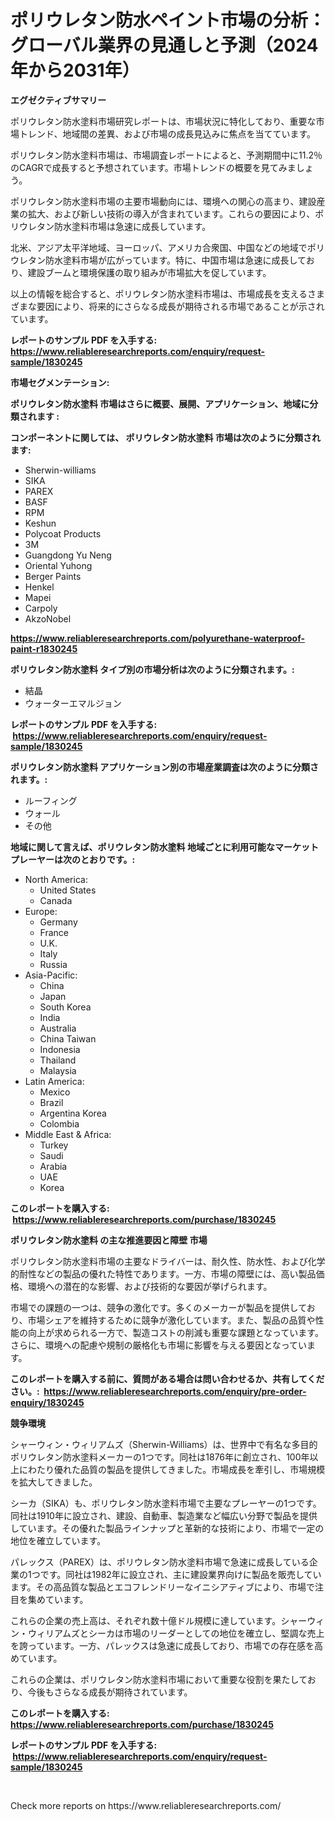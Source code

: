 <p><h1>ポリウレタン防水ペイント市場の分析：グローバル業界の見通しと予測（2024年から2031年）</h1></p><p><strong>エグゼクティブサマリー</strong></p>
<p><p>ポリウレタン防水塗料市場研究レポートは、市場状況に特化しており、重要な市場トレンド、地域間の差異、および市場の成長見込みに焦点を当てています。</p><p>ポリウレタン防水塗料市場は、市場調査レポートによると、予測期間中に11.2％のCAGRで成長すると予想されています。市場トレンドの概要を見てみましょう。</p><p>ポリウレタン防水塗料市場の主要市場動向には、環境への関心の高まり、建設産業の拡大、および新しい技術の導入が含まれています。これらの要因により、ポリウレタン防水塗料市場は急速に成長しています。</p><p>北米、アジア太平洋地域、ヨーロッパ、アメリカ合衆国、中国などの地域でポリウレタン防水塗料市場が広がっています。特に、中国市場は急速に成長しており、建設ブームと環境保護の取り組みが市場拡大を促しています。</p><p>以上の情報を総合すると、ポリウレタン防水塗料市場は、市場成長を支えるさまざまな要因により、将来的にさらなる成長が期待される市場であることが示されています。</p></p>
<p><strong>レポートのサンプル PDF を入手する: <a href="https://www.reliableresearchreports.com/enquiry/request-sample/1830245">https://www.reliableresearchreports.com/enquiry/request-sample/1830245</a></strong></p>
<p><strong>市場セグメンテーション:</strong></p>
<p><strong> ポリウレタン防水塗料 市場はさらに概要、展開、アプリケーション、地域に分類されます :</strong></p>
<p><strong>コンポーネントに関しては、 ポリウレタン防水塗料 市場は次のように分類されます: &nbsp;</strong></p>
<p><ul><li>Sherwin-williams</li><li>SIKA</li><li>PAREX</li><li>BASF</li><li>RPM</li><li>Keshun</li><li>Polycoat Products</li><li>3M</li><li>Guangdong Yu Neng</li><li>Oriental Yuhong</li><li>Berger Paints</li><li>Henkel</li><li>Mapei</li><li>Carpoly</li><li>AkzoNobel</li></ul></p>
<p><strong><a href="https://www.reliableresearchreports.com/polyurethane-waterproof-paint-r1830245">https://www.reliableresearchreports.com/polyurethane-waterproof-paint-r1830245</a></strong></p>
<p><strong> ポリウレタン防水塗料 タイプ別の市場分析は次のように分類されます。:</strong></p>
<p><ul><li>結晶</li><li>ウォーターエマルジョン</li></ul></p>
<p><strong>レポートのサンプル PDF を入手する: &nbsp;<a href="https://www.reliableresearchreports.com/enquiry/request-sample/1830245">https://www.reliableresearchreports.com/enquiry/request-sample/1830245</a></strong></p>
<p><strong> ポリウレタン防水塗料 アプリケーション別の市場産業調査は次のように分類されます。:</strong></p>
<p><ul><li>ルーフィング</li><li>ウォール</li><li>その他</li></ul></p>
<p><strong>地域に関して言えば、ポリウレタン防水塗料 地域ごとに利用可能なマーケットプレーヤーは次のとおりです。:</strong></p>
<p><ul>
    <li>
        North America:
        <ul>
            <li>United States</li>
            <li>Canada</li>
        </ul>
    </li>
    <li>
        Europe:
        <ul>
            <li>Germany</li>
            <li>France</li>
            <li>U.K.</li>
            <li>Italy</li>
            <li>Russia</li>
        </ul>
    </li>
    <li>
        Asia-Pacific:
        <ul>
            <li>China</li>
            <li>Japan</li>
            <li>South Korea</li>
            <li>India</li>
            <li>Australia</li>
            <li>China Taiwan</li>
            <li>Indonesia</li>
            <li>Thailand</li>
            <li>Malaysia</li>
        </ul>
    </li>
    <li>
        Latin America:
        <ul>
            <li>Mexico</li>
            <li>Brazil</li>
            <li>Argentina Korea</li>
            <li>Colombia</li>
        </ul>
    </li>
    <li>
        Middle East & Africa:
        <ul>
            <li>Turkey</li>
            <li>Saudi</li>
            <li>Arabia</li>
            <li>UAE</li>
            <li>Korea</li>
        </ul>
    </li>
    </ul></p>
<p><strong>このレポートを購入する: &nbsp;<a href="https://www.reliableresearchreports.com/purchase/1830245">https://www.reliableresearchreports.com/purchase/1830245</a></strong></p>
<p><strong>ポリウレタン防水塗料 の主な推進要因と障壁 市場</strong></p>
<p><p>ポリウレタン防水塗料市場の主要なドライバーは、耐久性、防水性、および化学的耐性などの製品の優れた特性であります。一方、市場の障壁には、高い製品価格、環境への潜在的な影響、および技術的な要因が挙げられます。</p><p>市場での課題の一つは、競争の激化です。多くのメーカーが製品を提供しており、市場シェアを維持するために競争が激化しています。また、製品の品質や性能の向上が求められる一方で、製造コストの削減も重要な課題となっています。さらに、環境への配慮や規制の厳格化も市場に影響を与える要因となっています。</p></p>
<p><strong>このレポートを購入する前に、質問がある場合は問い合わせるか、共有してください。:&nbsp; <a href="https://www.reliableresearchreports.com/enquiry/pre-order-enquiry/1830245">https://www.reliableresearchreports.com/enquiry/pre-order-enquiry/1830245</a></strong></p>
<p><strong>競争環境</strong></p>
<p><p>シャーウィン・ウィリアムズ（Sherwin-Williams）は、世界中で有名な多目的ポリウレタン防水塗料メーカーの1つです。同社は1876年に創立され、100年以上にわたり優れた品質の製品を提供してきました。市場成長を牽引し、市場規模を拡大してきました。</p><p>シーカ（SIKA）も、ポリウレタン防水塗料市場で主要なプレーヤーの1つです。同社は1910年に設立され、建設、自動車、製造業など幅広い分野で製品を提供しています。その優れた製品ラインナップと革新的な技術により、市場で一定の地位を確立しています。</p><p>パレックス（PAREX）は、ポリウレタン防水塗料市場で急速に成長している企業の1つです。同社は1982年に設立され、主に建設業界向けに製品を販売しています。その高品質な製品とエコフレンドリーなイニシアティブにより、市場で注目を集めています。</p><p>これらの企業の売上高は、それぞれ数十億ドル規模に達しています。シャーウィン・ウィリアムズとシーカは市場のリーダーとしての地位を確立し、堅調な売上を誇っています。一方、パレックスは急速に成長しており、市場での存在感を高めています。</p><p>これらの企業は、ポリウレタン防水塗料市場において重要な役割を果たしており、今後もさらなる成長が期待されています。</p></p>
<p><strong>このレポートを購入する: &nbsp; <a href="https://www.reliableresearchreports.com/purchase/1830245">https://www.reliableresearchreports.com/purchase/1830245</a></strong></p>
<p><strong>レポートのサンプル PDF を入手する: &nbsp;<a href="https://www.reliableresearchreports.com/enquiry/request-sample/1830245">https://www.reliableresearchreports.com/enquiry/request-sample/1830245</a></strong><strong></strong></p>
<p>&nbsp;</p>
<p>Check more reports on https://www.reliableresearchreports.com/</p>